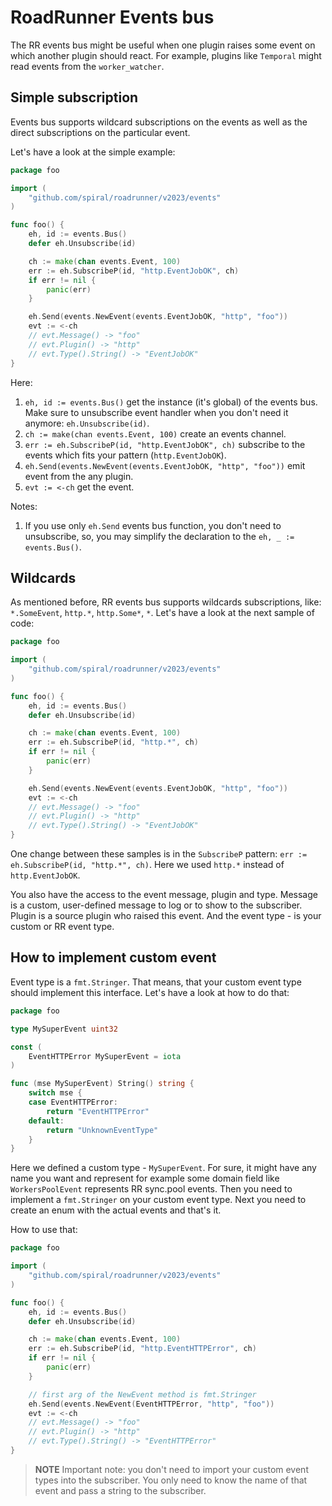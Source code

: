 # RoadRunner Events bus

The RR events bus might be useful when one plugin raises some event on which another plugin should react. For example,
plugins like `Temporal` might read events from the `worker_watcher`.

## Simple subscription

Events bus supports wildcard subscriptions on the events as well as the direct subscriptions on the particular event.

Let's have a look at the simple example:

```go
package foo

import (
    "github.com/spiral/roadrunner/v2023/events"
)

func foo() {
    eh, id := events.Bus()
    defer eh.Unsubscribe(id)

    ch := make(chan events.Event, 100)
    err := eh.SubscribeP(id, "http.EventJobOK", ch)
    if err != nil {
        panic(err)
    }

    eh.Send(events.NewEvent(events.EventJobOK, "http", "foo"))
    evt := <-ch
    // evt.Message() -> "foo"
    // evt.Plugin() -> "http"
    // evt.Type().String() -> "EventJobOK"
}
```

Here:
1. `eh, id := events.Bus()` get the instance (it's global) of the events bus. Make sure to unsubscribe event handler when you don't need it anymore: `eh.Unsubscribe(id)`.
2. `ch := make(chan events.Event, 100)` create an events channel.
3. `err := eh.SubscribeP(id, "http.EventJobOK", ch)` subscribe to the events which fits your pattern (`http.EventJobOK`).
4. `eh.Send(events.NewEvent(events.EventJobOK, "http", "foo"))` emit event from the any plugin.
5. `evt := <-ch` get the event.

Notes:
1. If you use only `eh.Send` events bus function, you don't need to unsubscribe, so, you may simplify the declaration to the `eh, _ := events.Bus()`.

## Wildcards

As mentioned before, RR events bus supports wildcards subscriptions, like: `*.SomeEvent`, `http.*`, `http.Some*`, `*`.
Let's have a look at the next sample of code:

```go
package foo

import (
    "github.com/spiral/roadrunner/v2023/events"
)

func foo() {
    eh, id := events.Bus()
    defer eh.Unsubscribe(id)

    ch := make(chan events.Event, 100)
    err := eh.SubscribeP(id, "http.*", ch)
    if err != nil {
        panic(err)
    }

    eh.Send(events.NewEvent(events.EventJobOK, "http", "foo"))
    evt := <-ch
    // evt.Message() -> "foo"
    // evt.Plugin() -> "http"
    // evt.Type().String() -> "EventJobOK"
}
```

One change between these samples is in the `SubscribeP` pattern: `err := eh.SubscribeP(id, "http.*", ch)`. Here we used `http.*` instead of `http.EventJobOK`.

You also have the access to the event message, plugin and type. Message is a custom, user-defined message to log or to show to the subscriber. Plugin is a source plugin who raised this event. And the event type - is your custom or RR event type.


## How to implement custom event

Event type is a `fmt.Stringer`. That means, that your custom event type should implement this interface. Let's have a look at how to do that:

```go
package foo

type MySuperEvent uint32

const (
    EventHTTPError MySuperEvent = iota
)

func (mse MySuperEvent) String() string {
    switch mse {
    case EventHTTPError:
        return "EventHTTPError"
    default:
        return "UnknownEventType"
    }
}
```

Here we defined a custom type - `MySuperEvent`. For sure, it might have any name you want and represent for example some domain field like `WorkersPoolEvent` represents RR sync.pool events. Then you need to implement a `fmt.Stringer` on your custom event type.
Next you need to create an enum with the actual events and that's it.

How to use that:
```go
package foo

import (
    "github.com/spiral/roadrunner/v2023/events"
)

func foo() {
    eh, id := events.Bus()
    defer eh.Unsubscribe(id)

    ch := make(chan events.Event, 100)
    err := eh.SubscribeP(id, "http.EventHTTPError", ch)
    if err != nil {
        panic(err)
    }

	// first arg of the NewEvent method is fmt.Stringer
    eh.Send(events.NewEvent(EventHTTPError, "http", "foo"))
    evt := <-ch
    // evt.Message() -> "foo"
    // evt.Plugin() -> "http"
    // evt.Type().String() -> "EventHTTPError"
}
```

> **NOTE**
> Important note: you don't need to import your custom event types into the subscriber. You only need to know the name of that event and pass a string to the subscriber.


